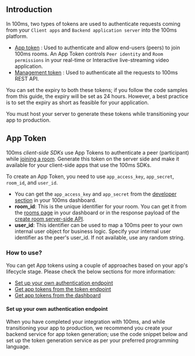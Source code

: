 ## Introduction

In 100ms, two types of tokens are used to authenticate requests coming from your `Client apps` and `Backend application server` into the 100ms platform.

-   [App token](#app-token) : Used to authenticate and allow end-users (peers) to join 100ms rooms. An App Token controls `Peer identity` and `Room permissions` in your real-time or Interactive live-streaming video application.
-   [Management token](#management-token) : Used to authenticate all the requests to 100ms REST API.

You can set the expiry to both these tokens; if you follow the code samples from this guide, the expiry will be set as 24 hours. However, a best practice is to set the expiry as short as feasible for your application.

You must host your server to generate these tokens while transitioning your app to production.

## App Token

100ms _client-side SDKs_ use App Tokens to authenticate a peer (participant) while [joining a room](./../features/join). Generate this token on the server side and make it available for your client-side apps that use the 100ms SDKs.

To create an App Token, you need to use `app_access_key`, `app_secret`, `room_id`, and `user_id`.

-   You can get the `app_access_key` and `app_secret` from the [developer section](https://dashboard.100ms.live/developer) in your 100ms dashboard.
-   **room_id**: This is the unique identifier for your room. You can get it from the [rooms page](https://dashboard.100ms.live/rooms) in your dashboard or in the response payload of the [create room server-side API](/server-side/v2/Rooms/create-via-api).
-   **user_id**: This identifier can be used to map a 100ms peer to your own internal user object for business logic. Specify your internal user identifier as the peer's user_id. If not available, use any random string.

### How to use?
You can get App tokens using a couple of approaches based on your app's lifecycle stage. Please check the below sections for more information:

-   [Set up your own authentication endpoint](./../foundation/security-and-tokens#set-up-your-own-authentication-endpoint)
-   [Get app tokens from the token endpoint](./../foundation/security-and-tokens#get-app-tokens-from-the-token-endpoint)
-   [Get app tokens from the dashboard](./../foundation/security-and-tokens#get-app-tokens-from-the-dashboard)

#### Set up your own authentication endpoint

When you have completed your integration with 100ms, and while transitioning your app to production, we recommend you create your backend service for app token generation; use the code snippet below and set up the token generation service as per your preferred programming language.
